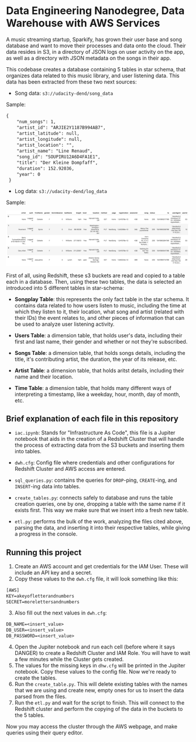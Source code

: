 # Data Engineering Nanodegree, Data Warehouse with AWS Services

A music streaming startup, Sparkify, has grown their user base and song database and want to move their processes and data onto the cloud. Their data resides in S3, in a directory of JSON logs on user activity on the app, as well as a directory with JSON metadata on the songs in their app.

This codebase creates a database containing 5 tables in star schema,
that organizes data related to this music library, and user listening data. This data
has been extracted from these two next sources: 

- Song data: `s3://udacity-dend/song_data`

Sample: 
```
{
    "num_songs": 1, 
    "artist_id": "ARJIE2Y1187B994AB7", 
    "artist_latitude": null, 
    "artist_longitude": null, 
    "artist_location": "", 
    "artist_name": "Line Renaud",
    "song_id": "SOUPIRU12A6D4FA1E1", 
    "title": "Der Kleine Dompfaff", 
    "duration": 152.92036, 
    "year": 0
 }
```
- Log data: `s3://udacity-dend/log_data`

Sample: 

![log data sample](img/log-data.png)

First of all, using Redshift, these s3 buckets are read and copied to a table each in a database.
Then, using these two tables, the data is selected an introduced into 5 different tables in star-schema: 

- **Songplay Table**: this represents the only fact table in the star schema. It contains 
  data related to how users listen to music, including the time at which they listen to it, 
  their location, what song and artist (related with their IDs) the event relates to, and other
  pieces of information that can be used to analyze user listening activity. 

- **Users Table**: a dimension table, that holds user's data, including their first and last name,
  their gender and whether or not they're subscribed. 

- **Songs Table**: a dimension table, that holds songs details, including the title, it's 
  contributing artist, the duration, the year of its release, etc. 

- **Artist Table**: a dimension table, that holds aritst details, including their name and 
  their location. 

- **Time Table**: a dimension table, that holds many different ways of interpreting a timestamp, 
  like a weekday, hour, month, day of month, etc. 

## Brief explanation of each file in this repository

- `iac.ipynb`: Stands for "Infrastructure As Code", this file is a Jupiter notebook that 
  aids in the creation of a Redshift Cluster that will handle the process of  extracting data
  from the S3 buckets and inserting them into tables.

- `dwh.cfg`: Config file where credentials and other configurations for Redshift Cluster and AWS
  access are entered.

- `sql_queries.py`: contains the queries for `DROP`-ping, `CREATE`-ing, and `INSERT`-ing data
  into tables. 

- `create_tables.py`: connects safely to database and runs the table creation queries, one by one,
  dropping a table with the same name if it exists first. This way we make sure that we insert
  into a fresh new table. 

- `etl.py`: performs the bulk of the work, analyzing the files cited above, parsing the data, and 
  inserting it into their respective tables, while giving a progress in the console. 

## Running this project

1. Create an AWS account and get credentials for the IAM User. These will include
   an API key and a secret. 
2. Copy these values to the `dwh.cfg` file, it will look something like this: 

```
[AWS]
KEY=akeyofletterandnumbers
SECRET=morelettersandnumbers
```

3. Also fill out the next values in `dwh.cfg`: 

```
DB_NAME=<insert_value>
DB_USER=<insert_value>
DB_PASSWORD=<insert_value>
```

4. Open the Jupiter notebook and run each cell (before where it says DANGER) to 
   create a Redshift Cluster and IAM Role. You will have to wait a few minutes
   while the Cluster gets created. 
5. The values for the missing keys in `dhw.cfg` will be printed in the Jupiter notebook. 
   Copy these values to the config file. Now we're ready to create the tables. 
6. Run the `create_table.py`. This will delete existing tables with
   the names that we are using and create new, empty ones for us to insert the data parsed from
   the files.
7. Run the `etl.py` and wait for the script to finish. This will connect to the Redshift cluster
   and perform the copying of the data in the buckets to the 5 tables. 

Now you may access the cluster through the AWS webpage, and make queries using their query editor. 
